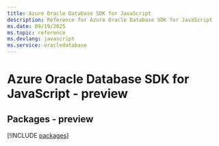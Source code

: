 ```yaml
---
title: Azure Oracle Database SDK for JavaScript
description: Reference for Azure Oracle Database SDK for JavaScript
ms.date: 09/19/2025
ms.topic: reference
ms.devlang: javascript
ms.service: oracledatabase
---
```

# Azure Oracle Database SDK for JavaScript - preview
## Packages - preview
[!INCLUDE [packages](oracle-database-index.md)]
